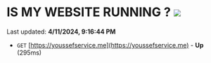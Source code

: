 # IS MY WEBSITE RUNNING ? [![](https://img.shields.io/static/v1?label=Sponsor&message=%E2%9D%A4&logo=GitHub&color=%23fe8e86)](https://github.com/sponsors/<username>)

Last updated: **4/11/2024, 9:16:44 PM**

- `GET` [https://youssefservice.me](https://youssefservice.me) - **Up** (295ms)
